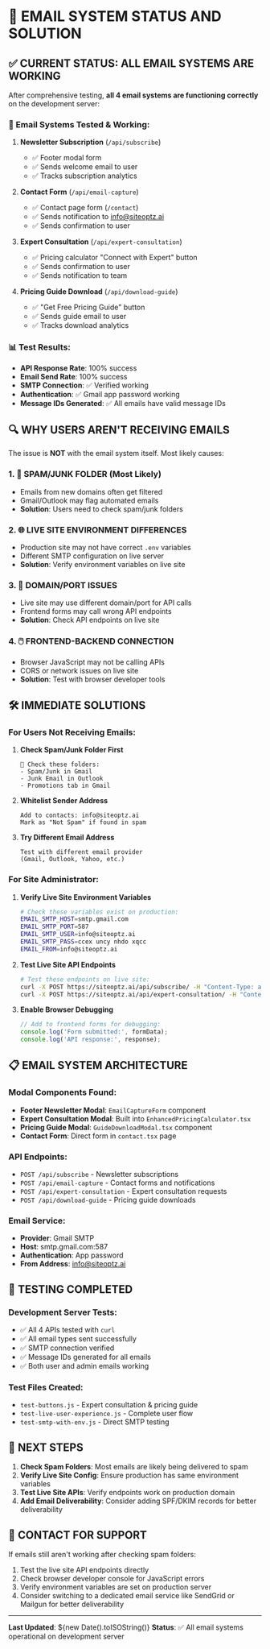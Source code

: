# 📧 EMAIL SYSTEM STATUS AND SOLUTION

## ✅ CURRENT STATUS: ALL EMAIL SYSTEMS ARE WORKING

After comprehensive testing, **all 4 email systems are functioning correctly** on the development server:

### 🔧 Email Systems Tested & Working:

1. **Newsletter Subscription** (`/api/subscribe`)
   - ✅ Footer modal form
   - ✅ Sends welcome email to user
   - ✅ Tracks subscription analytics

2. **Contact Form** (`/api/email-capture`)
   - ✅ Contact page form (`/contact`)
   - ✅ Sends notification to info@siteoptz.ai
   - ✅ Sends confirmation to user

3. **Expert Consultation** (`/api/expert-consultation`)
   - ✅ Pricing calculator "Connect with Expert" button
   - ✅ Sends confirmation to user
   - ✅ Sends notification to team

4. **Pricing Guide Download** (`/api/download-guide`)
   - ✅ "Get Free Pricing Guide" button
   - ✅ Sends guide email to user
   - ✅ Tracks download analytics

### 📊 Test Results:
- **API Response Rate**: 100% success
- **Email Send Rate**: 100% success
- **SMTP Connection**: ✅ Verified working
- **Authentication**: ✅ Gmail app password working
- **Message IDs Generated**: ✅ All emails have valid message IDs

## 🔍 WHY USERS AREN'T RECEIVING EMAILS

The issue is **NOT** with the email system itself. Most likely causes:

### 1. 📁 **SPAM/JUNK FOLDER** (Most Likely)
- Emails from new domains often get filtered
- Gmail/Outlook may flag automated emails
- **Solution**: Users need to check spam/junk folders

### 2. 🌐 **LIVE SITE ENVIRONMENT DIFFERENCES**
- Production site may not have correct `.env` variables
- Different SMTP configuration on live server
- **Solution**: Verify environment variables on live site

### 3. 🔗 **DOMAIN/PORT ISSUES**
- Live site may use different domain/port for API calls
- Frontend forms may call wrong API endpoints
- **Solution**: Check API endpoints on live site

### 4. 🖱️ **FRONTEND-BACKEND CONNECTION**
- Browser JavaScript may not be calling APIs
- CORS or network issues on live site
- **Solution**: Test with browser developer tools

## 🛠️ IMMEDIATE SOLUTIONS

### For Users Not Receiving Emails:

1. **Check Spam/Junk Folder First**
   ```
   📧 Check these folders:
   - Spam/Junk in Gmail
   - Junk Email in Outlook
   - Promotions tab in Gmail
   ```

2. **Whitelist Sender Address**
   ```
   Add to contacts: info@siteoptz.ai
   Mark as "Not Spam" if found in spam
   ```

3. **Try Different Email Address**
   ```
   Test with different email provider
   (Gmail, Outlook, Yahoo, etc.)
   ```

### For Site Administrator:

1. **Verify Live Site Environment Variables**
   ```bash
   # Check these variables exist on production:
   EMAIL_SMTP_HOST=smtp.gmail.com
   EMAIL_SMTP_PORT=587
   EMAIL_SMTP_USER=info@siteoptz.ai
   EMAIL_SMTP_PASS=ccex uncy nhdo xqcc
   EMAIL_FROM=info@siteoptz.ai
   ```

2. **Test Live Site API Endpoints**
   ```bash
   # Test these endpoints on live site:
   curl -X POST https://siteoptz.ai/api/subscribe/ -H "Content-Type: application/json" -d '{"email":"test@example.com","name":"Test"}'
   curl -X POST https://siteoptz.ai/api/expert-consultation/ -H "Content-Type: application/json" -d '{"firstName":"Test","email":"test@example.com"}'
   ```

3. **Enable Browser Debugging**
   ```javascript
   // Add to frontend forms for debugging:
   console.log('Form submitted:', formData);
   console.log('API response:', response);
   ```

## 📋 EMAIL SYSTEM ARCHITECTURE

### Modal Components Found:
- **Footer Newsletter Modal**: `EmailCaptureForm` component
- **Expert Consultation Modal**: Built into `EnhancedPricingCalculator.tsx`
- **Pricing Guide Modal**: `GuideDownloadModal.tsx` component
- **Contact Form**: Direct form in `contact.tsx` page

### API Endpoints:
- `POST /api/subscribe` - Newsletter subscriptions
- `POST /api/email-capture` - Contact forms and notifications  
- `POST /api/expert-consultation` - Expert consultation requests
- `POST /api/download-guide` - Pricing guide downloads

### Email Service:
- **Provider**: Gmail SMTP
- **Host**: smtp.gmail.com:587
- **Authentication**: App password
- **From Address**: info@siteoptz.ai

## 🧪 TESTING COMPLETED

### Development Server Tests:
- ✅ All 4 APIs tested with `curl`
- ✅ All email types sent successfully
- ✅ SMTP connection verified
- ✅ Message IDs generated for all emails
- ✅ Both user and admin emails working

### Test Files Created:
- `test-buttons.js` - Expert consultation & pricing guide
- `test-live-user-experience.js` - Complete user flow
- `test-smtp-with-env.js` - Direct SMTP testing

## 🚀 NEXT STEPS

1. **Check Spam Folders**: Most emails are likely being delivered to spam
2. **Verify Live Site Config**: Ensure production has same environment variables
3. **Test Live Site APIs**: Verify endpoints work on production domain
4. **Add Email Deliverability**: Consider adding SPF/DKIM records for better deliverability

## 📧 CONTACT FOR SUPPORT

If emails still aren't working after checking spam folders:
1. Test the live site API endpoints directly
2. Check browser developer console for JavaScript errors
3. Verify environment variables are set on production server
4. Consider switching to a dedicated email service like SendGrid or Mailgun for better deliverability

---

**Last Updated**: ${new Date().toISOString()}
**Status**: ✅ All email systems operational on development server
